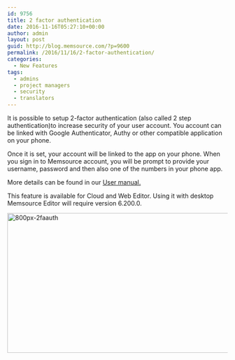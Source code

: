 ```yaml
---
id: 9756
title: 2 factor authentication
date: 2016-11-16T05:27:10+00:00
author: admin
layout: post
guid: http://blog.memsource.com/?p=9600
permalink: /2016/11/16/2-factor-authentication/
categories:
  - New Features
tags:
  - admins
  - project managers
  - security
  - translators
---
```

It is possible to setup 2-factor authentication (also called 2 step authentication)to increase security of your user account. You account can be linked with Google Authenticator, Authy or other compatible application on your phone.
  
Once it is set, your account will be linked to the app on your phone. When you sign in to Memsource account, you will be prompt to provide your username, password and then also one of the numbers in your phone app.
  
More details can be found in our <a href="http://wiki.memsource.com/wiki/2-factor_authentication" target="_blank">User manual.</a>

This feature is available for Cloud and Web Editor. Using it with desktop Memsource Editor will require version 6.200.0.

[<img class="aligncenter size-full wp-image-9619" src="/wp-content/uploads/2016/11/800px-2faAuth.png" alt="800px-2faauth" width="800" height="320" data-id="9619" />](/wp-content/uploads/2016/11/800px-2faAuth.png)